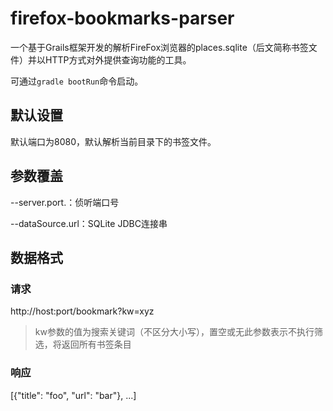 # firefox-bookmarks-parser

一个基于Grails框架开发的解析FireFox浏览器的places.sqlite（后文简称书签文件）并以HTTP方式对外提供查询功能的工具。

可通过`gradle bootRun`命令启动。

## 默认设置

默认端口为8080，默认解析当前目录下的书签文件。

## 参数覆盖

--server.port.：侦听端口号

--dataSource.url：SQLite JDBC连接串

## 数据格式

### 请求

http://host:port/bookmark?kw=xyz

> kw参数的值为搜索关键词（不区分大小写），置空或无此参数表示不执行筛选，将返回所有书签条目

### 响应

[{"title": "foo", "url": "bar"}, ...]
